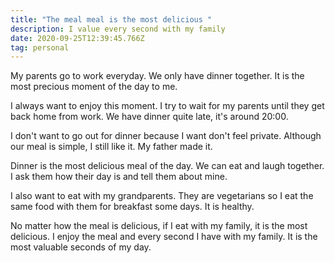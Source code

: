 ```yaml
---
title: "The meal meal is the most delicious "
description: I value every second with my family
date: 2020-09-25T12:39:45.766Z
tag: personal
---
```

My parents go to work everyday. We only have dinner together. It is the most precious moment of the day to me.

I always want to enjoy this moment. I try to wait for my parents until they get back home from work. We have dinner quite late, it's around 20:00.

I don't want to go out for dinner because I want don't feel private. Although our meal is simple, I still like it. My father made it. 

Dinner is the most delicious meal of the day. We can eat and laugh together. I ask them how their day is and tell them about mine.

I also want to eat with my grandparents. They are vegetarians so I eat the same food with them for breakfast some days. It is healthy.

No matter how the meal is delicious, if I eat with my family, it is the most delicious. I enjoy the meal and every second I have with my family. It is the most valuable seconds of my day.